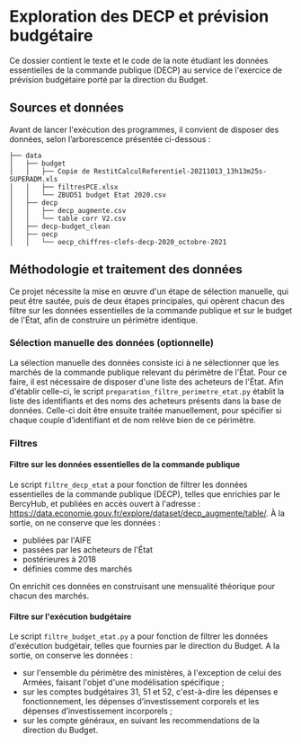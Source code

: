 # Exploration des DECP et prévision budgétaire

Ce dossier contient le texte et le code de la note étudiant les données essentielles de la commande publique (DECP) au service de l'exercice de prévision budgétaire porté par la direction du Budget.

## Sources et données

Avant de lancer l'exécution des programmes, il convient de disposer des données, selon l’arborescence présentée ci-dessous :

```
├── data
│   ├── budget
│   │   ├── Copie de RestitCalculReferentiel-20211013_13h13m25s-SUPERADM.xls
│   │   ├── filtresPCE.xlsx
│   │   └── ZBUD51 budget Etat 2020.csv
│   ├── decp
│   │   ├── decp_augmente.csv
│   │   └── table corr V2.csv
│   ├── decp-budget_clean
│   ├── oecp
│   │   └── oecp_chiffres-clefs-decp-2020_octobre-2021
```

## Méthodologie et traitement des données

Ce projet nécessite la mise en œuvre d'un étape de sélection manuelle, qui peut être sautée, puis de deux étapes principales, qui opèrent chacun des filtre sur les données essentielles de la commande publique et sur le budget de l'État, afin de construire un périmètre identique.

### Sélection manuelle des données (optionnelle)

La sélection manuelle des données consiste ici à ne sélectionner que les marchés de la commande publique relevant du périmètre de l'État. Pour ce faire, il est nécessaire de disposer d'une liste des acheteurs de l'État. Afin d'établir celle-ci, le script `preparation_filtre_perimetre_etat.py` établit la liste des identifiants et des noms des acheteurs présents dans la base de données. Celle-ci doit être ensuite traitée manuellement, pour spécifier si chaque couple d’identifiant et de nom relève bien de ce périmètre.

### Filtres

#### Filtre sur les données essentielles de la commande publique

Le script `filtre_decp_etat` a pour fonction de filtrer les données essentielles de la commande publique (DECP), telles que enrichies par le BercyHub, et publiées en accès ouvert à l'adresse : <https://data.economie.gouv.fr/explore/dataset/decp_augmente/table/>. À la sortie, on ne conserve que les données :

- publiées par l'AIFE
- passées par les acheteurs de l'État 
- postérieures à 2018
- définies comme des marchés 

On enrichit ces données en construisant une mensualité théorique pour chacun des marchés.

#### Filtre sur l'exécution budgétaire

Le script `filtre_budget_etat.py` a pour fonction de filtrer les données d'exécution budgétair, telles que fournies par le direction du Budget. A la sortie, on conserve les données : 

- sur l'ensemble du périmètre des ministères, à l'exception de celui des Armées, faisant l'objet d'une modélisation spécifique ;
- sur les comptes budgétaires 31, 51 et 52, c'est-à-dire les dépenses e fonctionnement, les dépenses d’investissement corporels et les dépenses d’investissement incorporels ;
- sur les compte généraux, en suivant les recommendations de la direction du Budget.
